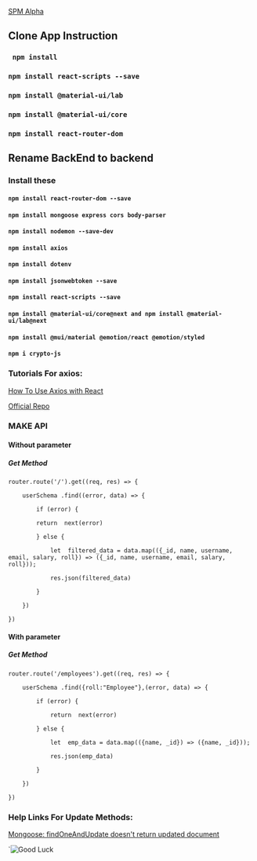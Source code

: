 [SPM Alpha](https://github.com/users/Capsy001/projects/1/views/1)

## Clone App Instruction

### ` npm install`

### `npm install react-scripts --save`

### `npm install @material-ui/lab`

### `npm install @material-ui/core`

### `npm install react-router-dom `

  

## Rename BackEnd to backend

### Install these

  

#### `npm install react-router-dom --save`

#### `npm install mongoose express cors body-parser`

#### `npm install nodemon --save-dev`

#### `npm install axios`

#### `npm install dotenv`

#### `npm install jsonwebtoken --save`

#### `npm install react-scripts --save`

#### `npm install @material-ui/core@next and npm install @material-ui/lab@next`

#### `npm install @mui/material @emotion/react @emotion/styled`

#### `npm i crypto-js`  

### Tutorials For axios:

[How To Use Axios with React](https://www.digitalocean.com/community/tutorials/react-axios-react)

[Official Repo](https://github.com/axios/axios#example)

  

### MAKE API

#### Without parameter

##### Get Method

    router.route('/').get((req, res) => {
    
	    userSchema .find((error, data) => {
	    
		    if (error) {
		    
		    return  next(error)
		    
		    } else {
	    
			    let  filtered_data = data.map(({_id, name, username, email, salary, roll}) => ({_id, name, username, email, salary, roll}));
	    
			    res.json(filtered_data)
	    
		    }
    
	    })
    
    })

#### With parameter

##### Get Method


    router.route('/employees').get((req, res) => {
    
    	userSchema .find({roll:"Employee"},(error, data) => {
    
    		if (error) {
    
    			return  next(error)
    
    		} else {
    
    			let  emp_data = data.map(({name, _id}) => ({name, _id}));
    
    			res.json(emp_data)
    
    		}
    
    	})
    
    })
### Help Links For Update Methods:

[Mongoose: findOneAndUpdate doesn't return updated document](https://stackoverflow.com/questions/32811510/mongoose-findoneandupdate-doesnt-return-updated-document)


`![Good Luck](https://i.imgur.com/aLRN2U0.gif)
